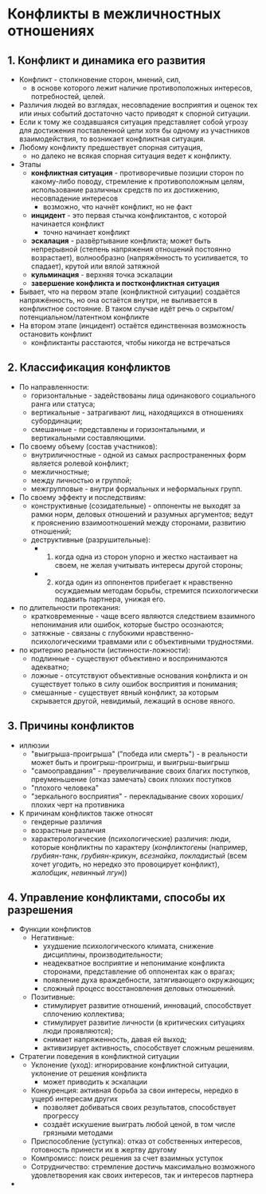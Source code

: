 # Конфликты в межличностных отношениях
## 1. Конфликт и динамика его развития
- Конфликт - столкновение сторон, мнений, сил,
    - в основе которого лежит наличие противоположных интересов, потребностей, целей.
- Различия людей во взглядах, несовпадение восприятия и оценок тех или иных событий достаточно часто приводят к спорной ситуации.
- Если к тому же создавшаяся ситуация представляет собой угрозу для достижения поставленной цели хотя бы одному из участников взаимодействия, то возникает конфликтная ситуация.
- Любому конфликту предшествует спорная ситуация,
    - но далеко не всякая спорная ситуация ведет к конфликту.
- Этапы
	- **конфликтная ситуация** - противоречивые позиции сторон по какому-либо поводу, стремление к противоположным целям, использование различных средств по их достижению, несовпадение интересов
		- возможно, что начнёт конфликт, но не факт
	- **инцидент** - это первая стычка конфликтантов, с которой начинается конфликт
		- точно начинает конфликт
	- **эскалация** - развёртывание конфликта; может быть непрерывной (степень напряжения отношений постоянно возрастает), волнообразно (напряжённость то усиливается, то спадает), крутой или вялой затяжной
	- **кульминация** - верхняя точка эскалации
	- **завершение конфликта и постконфликтная ситуация**
- Бывает, что на первом этапе (конфликтной ситуации) создаётся напряжённость, но она остаётся внутри, не выливается в конфликтное состояние. В таком случае идёт речь о скрытом/потенциальном/латентном конфликте
- На втором этапе (инцидент) остаётся единственная возможность остановить конфликт
	- конфликтанты расстаются, чтобы никогда не встречаться
## 2. Классификация конфликтов
- По направленности:    
    - горизонтальные - задействованы лица одинакового социального ранга или статуса;
    - вертикальные - затрагивают лиц, находящихся в отношениях субординации;
    - смешанные - представлены и горизонтальными, и вертикальными составляющими.
- По своему объему (состав участников):    
    - внутриличностные - одной из самых распространенных форм является ролевой конфликт;
    - межличностные;
    - между личностью и группой;
    - межгрупповые - внутри формальных и неформальных групп.
- По своему эффекту и последствиям:    
    - конструктивные (созидательные) - оппоненты не выходят за рамки норм, деловых отношений и разумных аргументов; ведут к прояснению взаимоотношений между сторонами, развитию отношений;
    - деструктивные (разрушительные):
        - 1. когда одна из сторон упорно и жестко настаивает на своем, не желая учитывать интересы другой стороны;
        - 2. когда один из оппонентов прибегает к нравственно осуждаемым методам борьбы, стремится психологически подавить партнера, унижая его.
- по длительности протекания:    
    - кратковременные - чаще всего являются следствием взаимного непонимания или ошибок, которые быстро осознаются;
    - затяжные - связаны с глубокими нравственно-психологическими травмами или с объективными трудностями.
- по критерию реальности (истинности-ложности):    
    - подлинные - существуют объективно и воспринимаются адекватно;
    - ложные - отсутствуют объективные основания конфликта и он существует только в силу ошибок восприятия и понимания;
    - смешанные - существует явный конфликт, за которым скрывается другой, невидимый, лежащий в основе явного.
## 3. Причины конфликтов
- иллюзии
	- "выигрыша-проигрыша" ("победа или смерть") - в реальности может быть и проигрыш-проигрыш, и выигрыш-выигрыш
	- "самооправдания" - преувеличивание своих благих поступков, преуменьшение (отказ замечать) своих плохих поступков
	- "плохого человека"
	- "зеркального восприятия" - перекладывание своих хороших/плохих черт на противника
- К причинам конфликтов также относят
	- гендерные различия
	- возрастные различия
	- характерологические (психологические) различия: люди, которые конфликтны по характеру (*конфликтогены* (например, *грубиян-танк*, *грубиян-крикун*, *всезнайка*, *покладистый* (всем хочет угодить, но нередко это провоцирует конфликт), *жалобщик*, *невинный лгун*))
## 4. Управление конфликтами, способы их разрешения
- Функции конфликтов
	- Негативные:
	    - ухудшение психологического климата, снижение дисциплины, производительности;
	    - неадекватное восприятие и непонимание конфликта сторонами, представление об оппонентах как о врагах;
	    - появление духа враждебности, затягивающего окружающих;
	    - сложный процесс восстановления деловых отношений.
	- Позитивные:
	    - стимулирует развитие отношений, инноваций, способствует сплочению коллектива;
	    - стимулирует развитие личности (в критических ситуациях люди проявляются);
	    - снимает напряженность, давая ей выход;
	    - активизирует активность, способствует сложным решениям.
- Стратегии поведения в конфликтной ситуации
	- Уклонение (уход): игнорирование конфликтной ситуации, уклонение от решения конфликта
		- может приводить к эскалации
	- Конкуренция: активная борьба за свои интересы, нередко в ущерб интересам других
		- позволяет добиваться своих результатов, способствует прогрессу
		- создаёт искушение выиграть любой ценой, в том числе грязными методами
	- Приспособление (уступка): отказ от собственных интересов, готовность принести их в жертву другому
	- Компромисс: поиск решения за счет взаимных уступок
	- Сотрудничество: стремление достичь максимально возможного удовлетворения как своих интересов, так и интересов партнера
- 